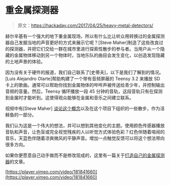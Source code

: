 # 重金属探测器

> 原文：<https://hackaday.com/2017/04/25/heavy-metal-detectors/>

赫尔辛基有一个强大的地下重金属现场，所以有什么比让听众用转换过的金属探测器自己发掘当地的声音更好的方式来展示它呢？[Steve Maher]制造了这些改良过的探测器，并把它们交给一群在城市里进行探索性散步的参与者。当用户从一个隐藏的金属物体移动到另一个物体时，当地乐队的曲目会发生变化，以创造发现隐藏的土地声景的体验。

因为没有关于硬件的报道，我们自己联系了[史蒂夫]，以下是我们了解到的情况。[Luis Alejandro Olarte]帮助构建了一个带有音频屏蔽的 Teensy 3.2 来播放 SD 卡上的歌曲。通常可以帮助你找到金属物体的哔哔声被传送给青少年，并控制输出音频的音量。然后，Teensy 循环播放一段 45 分钟的音轨，这段音轨只有在探测到金属时才能听到。这使得观众能够在金属和音乐之间建立联系。

视频中有[Steve Maher] [谈论这个概念](https://maunulassa.wordpress.com/portfolio/heavy-metal-detector/)以及在这个项目下组织的一些散步，作为活鲱鱼的一部分。

我们认为这是一个伟大的想法，并可以想到其他变化的主题。使用颜色传感器播放音轨和声音，让色盲或完全视觉残疾的人以听觉方式体验色彩？红色伴随着喧闹的音乐，天蓝色伴随着凉爽微风的平静声音。增加一点触觉反馈可以将这个想法带向很多方向。

如果你更愿意自己动手做而不是修改现成的，这里有一篇关于[打造自己的金属探测器](http://hackaday.com/2013/07/25/build-your-own-metal-detector/)的文章。

[https://player.vimeo.com/video/181841660](https://player.vimeo.com/video/181841660)